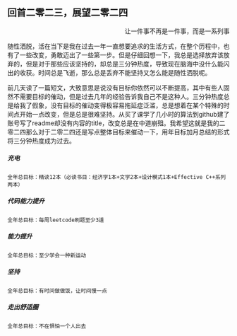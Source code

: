  

## 回首二零二三，展望二零二四

<p align="right">让一件事不再是一件事，而是一系列事</p>

随性洒脱，活在当下是我在过去一年一直想要追求的生活方式，在整个历程中，也有了一些改变，勇敢迈出了一些第一步。但是仔细回想一下，我总是选择放弃该放弃的，但是对于那些应该坚持的，却总是三分钟热度，导致现在脑海中没什么能闪出的收获。时间总是飞逝，那么总是丢弃不能坚持又怎么能是随性洒脱呢。

前几天读了一篇短文，大致意思是说没有目标你依然可以不断提高，其中有些人固然不需要目标的催动，但是过去几年的经验告诉我自己不是这种人。三分钟热度总是给我了假象，没有目标的催动变得极容易拖延症泛滥，总是想着在某个特殊的时间点开始一点改变，但是总是很难坚持。从买了课学了几小时的算法到github建了账号写了readme却没有内容的title，改变总是在中道崩殂。我希望这就是我的二零二四那么对于二零二四还是写点整体目标来催动一下，用年目标加月总结的形式将三分钟热度成为过去。

##### 充电

```
全年总目标：精读12本（必读书目：经济学1本+文学2本+设计模式1本+Effective C++系列两本）
```

##### 代码能力提升

```
全年总目标：每周leetcode刷题至少3道
```

##### 能力提升

```
全年总目标：至少学会一种新运动
```

##### 坚持

```
全年总目标：有时间做做饭，让时间慢一点
```

##### 走出舒适圈

```
全年总目标：不在惧怕一个人出去
```



